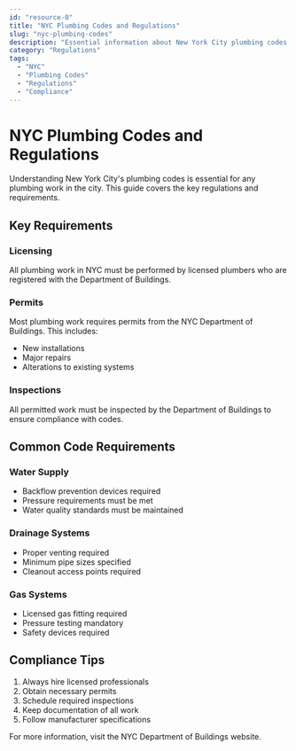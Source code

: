 ```yaml
---
id: "resource-0"
title: "NYC Plumbing Codes and Regulations"
slug: "nyc-plumbing-codes"
description: "Essential information about New York City plumbing codes and regulations for homeowners and contractors."
category: "Regulations"
tags:
  - "NYC"
  - "Plumbing Codes"
  - "Regulations"
  - "Compliance"
---
```


# NYC Plumbing Codes and Regulations

Understanding New York City's plumbing codes is essential for any plumbing work in the city. This guide covers the key regulations and requirements.

## Key Requirements

### Licensing
All plumbing work in NYC must be performed by licensed plumbers who are registered with the Department of Buildings.

### Permits
Most plumbing work requires permits from the NYC Department of Buildings. This includes:
- New installations
- Major repairs
- Alterations to existing systems

### Inspections
All permitted work must be inspected by the Department of Buildings to ensure compliance with codes.

## Common Code Requirements

### Water Supply
- Backflow prevention devices required
- Pressure requirements must be met
- Water quality standards must be maintained

### Drainage Systems
- Proper venting required
- Minimum pipe sizes specified
- Cleanout access points required

### Gas Systems
- Licensed gas fitting required
- Pressure testing mandatory
- Safety devices required

## Compliance Tips

1. Always hire licensed professionals
2. Obtain necessary permits
3. Schedule required inspections
4. Keep documentation of all work
5. Follow manufacturer specifications

For more information, visit the NYC Department of Buildings website. 